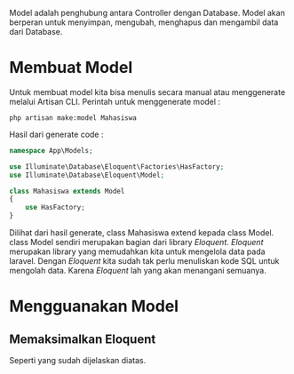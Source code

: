 Model adalah penghubung antara Controller dengan Database. Model akan berperan untuk menyimpan, mengubah, menghapus dan mengambil data dari Database.

# Membuat Model

Untuk membuat model kita bisa menulis secara manual atau menggenerate melalui Artisan CLI. Perintah untuk menggenerate model :

`php artisan make:model Mahasiswa`

Hasil dari generate code :

```php
namespace App\Models;

use Illuminate\Database\Eloquent\Factories\HasFactory;
use Illuminate\Database\Eloquent\Model;

class Mahasiswa extends Model
{
    use HasFactory;
}
```

Dilihat dari hasil generate, class Mahasiswa extend kepada class Model. class Model sendiri merupakan bagian dari library *Eloquent*. *Eloquent* merupakan library yang memudahkan kita untuk mengelola data pada laravel. Dengan *Eloquent* kita sudah tak perlu menuliskan kode SQL untuk mengolah data. Karena *Eloquent* lah yang akan menangani semuanya.

# Mengguanakan Model



## Memaksimalkan Eloquent

Seperti yang sudah dijelaskan diatas. 